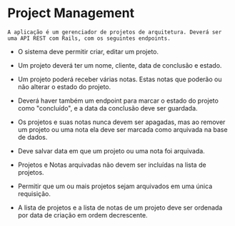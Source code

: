 # Project Management

	A aplicação é um gerenciador de projetos de arquitetura. Deverá ser uma API REST com Rails, com os seguintes endpoints.

* O sistema deve permitir criar, editar um projeto.

* Um projeto deverá ter um nome, cliente, data de conclusão e estado.

* Um projeto poderá receber várias notas. Estas notas que poderão ou não alterar o estado do projeto.

* Deverá haver também um endpoint para marcar o estado do projeto como "concluído", e a data da conclusão deve ser guardada.

* Os projetos e suas notas nunca devem ser apagadas, mas ao remover um projeto ou uma nota ela deve ser marcada como arquivada na base de dados.

* Deve salvar data em que um projeto ou uma nota foi arquivada.

* Projetos e Notas arquivadas não devem ser incluídas na lista de projetos.

* Permitir que um ou mais projetos sejam arquivados em uma única requisição.

* A lista de projetos e a lista de notas de um projeto deve ser ordenada por data de criação em ordem decrescente.


